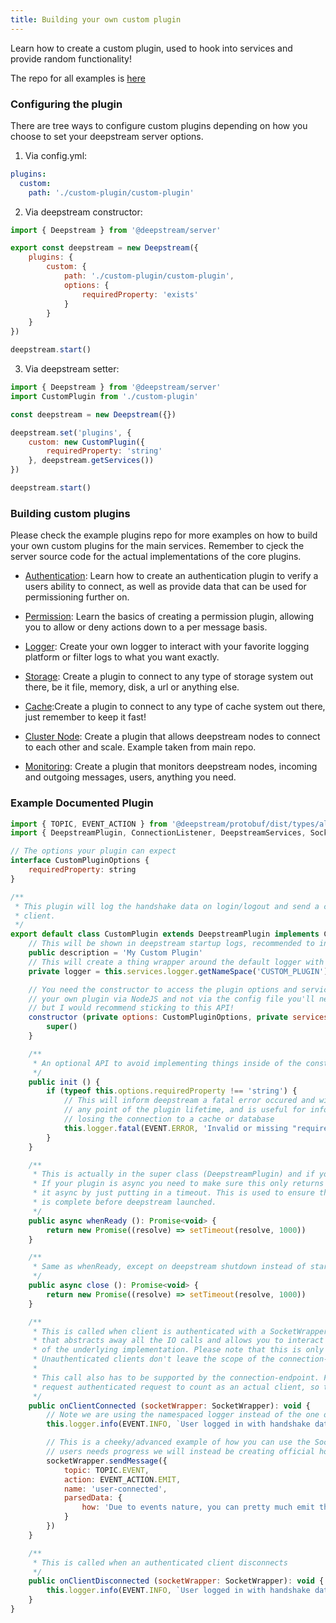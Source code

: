 ```yaml
---
title: Building your own custom plugin
---
```


Learn how to create a custom plugin, used to hook into services and provide random functionality!

The repo for all examples is [here](https://github.com/deepstreamIO/deepstream.io-example-plugins/tree/master/src/custom-plugin)

### Configuring the plugin

There are tree ways to configure custom plugins depending on how you choose to set your deepstream server options.

1) Via config.yml:

```yaml
plugins:
  custom:
    path: './custom-plugin/custom-plugin'
```

2) Via deepstream constructor:

```js
import { Deepstream } from '@deepstream/server'

export const deepstream = new Deepstream({
    plugins: {
        custom: {
            path: './custom-plugin/custom-plugin',
            options: {
                requiredProperty: 'exists'
            }
        }
    }
})

deepstream.start()
```

3) Via deepstream setter:

```js
import { Deepstream } from '@deepstream/server'
import CustomPlugin from './custom-plugin'

const deepstream = new Deepstream({})

deepstream.set('plugins', {
    custom: new CustomPlugin({
        requiredProperty: 'string'
    }, deepstream.getServices())
})

deepstream.start()
```

### Building custom plugins

Please check the example plugins repo for more examples on how to build your own custom plugins for the main services. Remember to cjeck the server source code for the actual implementations of the core plugins.

- [Authentication](https://github.com/deepstreamIO/deepstream.io-example-plugins/tree/master/src/auth): Learn how to create an authentication plugin to verify a users ability to connect, as well as provide data that can be used for permissioning further on.

- [Permission](https://github.com/deepstreamIO/deepstream.io-example-plugins/tree/master/src/permission): Learn the basics of creating a permission plugin, allowing you to allow or deny actions down to a per message basis.

- [Logger](https://github.com/deepstreamIO/deepstream.io-example-plugins/tree/master/src/logger): Create your own logger to interact with your favorite logging platform or filter logs to what you want exactly.

- [Storage](https://github.com/deepstreamIO/deepstream.io-example-plugins/tree/master/src/storage): Create a plugin to connect to any type of storage system out there, be it file, memory, disk, a url or anything else.

- [Cache](https://github.com/deepstreamIO/deepstream.io-example-plugins/tree/master/src/cache):Create a plugin to connect to any type of cache system out there, just remember to keep it fast!

- [Cluster Node](https://github.com/deepstreamIO/deepstream.io/blob/master/src/services/cluster-node/vertical-cluster-node.ts): Create a plugin that allows deepstream nodes to connect to each other and scale. Example taken from main repo.

- [Monitoring](https://github.com/deepstreamIO/deepstream.io-example-plugins/tree/master/src/monitoring): Create a plugin that monitors deepstream nodes, incoming and outgoing messages, users, anything you need.



### Example Documented Plugin

```js
import { TOPIC, EVENT_ACTION } from '@deepstream/protobuf/dist/types/all'
import { DeepstreamPlugin, ConnectionListener, DeepstreamServices, SocketWrapper, EVENT } from '@deepstream/types'

// The options your plugin can expect
interface CustomPluginOptions {
    requiredProperty: string
}

/**
 * This plugin will log the handshake data on login/logout and send a custom event to the logged-in
 * client.
 */
export default class CustomPlugin extends DeepstreamPlugin implements ConnectionListener {
    // This will be shown in deepstream startup logs, recommended to insert version
    public description = 'My Custom Plugin'
    // This will create a thing wrapper around the default logger with the CUSTOM_PLUGIN namespace
    private logger = this.services.logger.getNameSpace('CUSTOM_PLUGIN')

    // You need the constructor to access the plugin options and services. Please note that when creating
    // your own plugin via NodeJS and not via the config file you'll need to call the constructor yourself,
    // but I would recommend sticking to this API!
    constructor (private options: CustomPluginOptions, private services: Readonly<DeepstreamServices>) {
        super()
    }

    /**
     * An optional API to avoid implementing things inside of the constructor. Best place to access deepstream services.
     */
    public init () {
        if (typeof this.options.requiredProperty !== 'string') {
            // This will inform deepstream a fatal error occured and will shutdown the server. This can be triggered at
            // any point of the plugin lifetime, and is useful for informing deepstream a unrecoverable event occured like
            // losing the connection to a cache or database
            this.logger.fatal(EVENT.ERROR, 'Invalid or missing "requiredProperty"')
        }
    }

    /**
     * This is actually in the super class (DeepstreamPlugin) and if your plugin is sync doesn't need to be implemented.
     * If your plugin is async you need to make sure this only returns when its complete. To make the point clear I made
     * it async by just putting in a timeout. This is used to ensure the connection to a database or startup of a server
     * is complete before deepstream launched.
     */
    public async whenReady (): Promise<void> {
        return new Promise((resolve) => setTimeout(resolve, 1000))
    }

    /**
     * Same as whenReady, except on deepstream shutdown instead of startup.
     */
    public async close (): Promise<void> {
        return new Promise((resolve) => setTimeout(resolve, 1000))
    }

    /**
     * This is called when client is authenticated with a SocketWrapper. This is a powerful little wrapper
     * that abstracts away all the IO calls and allows you to interact directly via the socket regardless
     * of the underlying implementation. Please note that this is only called after a client is authenticated!
     * Unauthenticated clients don't leave the scope of the connection-endpoint in order to minimize logic.
     *
     * This call also has to be supported by the connection-endpoint. For example we don't consider a HTTP
     * request authenticated request to count as an actual client, so this will only be called via websockets.
     */
    public onClientConnected (socketWrapper: SocketWrapper): void {
        // Note we are using the namespaced logger instead of the one on `this.services.logger`
        this.logger.info(EVENT.INFO, `User logged in with handshake data: ${JSON.stringify(socketWrapper.getHandshakeData())}`)

        // This is a cheeky/advanced example of how you can use the SocketWrapper to directly send messages. As
        // users needs progress we will instead be creating official hooks going forward.
        socketWrapper.sendMessage({
            topic: TOPIC.EVENT,
            action: EVENT_ACTION.EMIT,
            name: 'user-connected',
            parsedData: {
                how: 'Due to events nature, you can pretty much emit them without any issues!'
            }
        })
    }

    /**
     * This is called when an authenticated client disconnects
     */
    public onClientDisconnected (socketWrapper: SocketWrapper): void {
        this.logger.info(EVENT.INFO, `User logged in with handshake data: ${JSON.stringify(socketWrapper.getHandshakeData())}`)
    }
}
```

